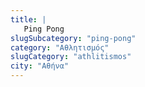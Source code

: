 ```yaml
---
title: |
   Ping Pong
slugSubcategory: "ping-pong"
category: "Αθλητισμός"
slugCategory: "athlitismos"
city: "Αθήνα"
---
```


